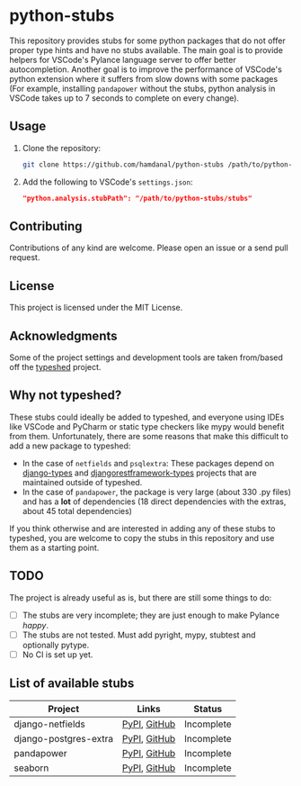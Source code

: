 # python-stubs

This repository provides stubs for some python packages that do not offer proper type hints
and have no stubs available. The main goal is to provide helpers for VSCode's Pylance language
server to offer better autocompletion. Another goal is to improve the performance of VSCode's
python extension where it suffers from slow downs with some packages (For example, installing
`pandapower` without the stubs, python analysis in VSCode takes up to 7 seconds to complete on
every change).

## Usage

1. Clone the repository:
    ```bash
    git clone https://github.com/hamdanal/python-stubs /path/to/python-stubs
    ```
2. Add the following to VSCode's `settings.json`:
    ```json
    "python.analysis.stubPath": "/path/to/python-stubs/stubs"
    ```

## Contributing

Contributions of any kind are welcome. Please open an issue or a send pull request.

## License

This project is licensed under the MIT License.

## Acknowledgments

Some of the project settings and development tools are taken from/based off the
[typeshed](https://github.com/python/typeshed) project.

## Why not typeshed?

These stubs could ideally be added to typeshed, and everyone using IDEs like VSCode and PyCharm
or static type checkers like mypy would benefit from them. Unfortunately, there are some reasons
that make this difficult to add a new package to typeshed:
- In the case of `netfields` and `psqlextra`: These packages depend on
  [django-types](https://github.com/sbdchd/django-types) and
  [djangorestframework-types](https://github.com/sbdchd/djangorestframework-types) projects that
  are maintained outside of typeshed.
- In the case of `pandapower`, the package is very large (about 330 .py files) and has a **lot**
  of dependencies (18 direct dependencies with the extras, about 45 total dependencies)

If you think otherwise and are interested in adding any of these stubs to typeshed, you are welcome
to copy the stubs in this repository and use them as a starting point.

## TODO

The project is already useful as is, but there are still some things to do:
- [ ] The stubs are very incomplete; they are just enough to make Pylance *happy*.
- [ ] The stubs are not tested. Must add pyright, mypy, stubtest and optionally pytype.
- [ ] No CI is set up yet.

## List of available stubs

Project | Links | Status
------- | ----- | ------
django-netfields | [PyPI](https://pypi.org/project/django-netfields/), [GitHub](https://github.com/jimfunk/django-postgresql-netfields) | Incomplete
django-postgres-extra | [PyPI](https://pypi.org/project/django-postgres-extra/), [GitHub](https://github.com/SectorLabs/django-postgres-extra) | Incomplete
pandapower | [PyPI](https://pypi.org/project/pandapower/), [GitHub](https://github.com/e2nIEE/pandapower) | Incomplete
seaborn | [PyPI](https://pypi.org/project/seaborn/), [GitHub](https://github.com/mwaskom/seaborn) | Incomplete
